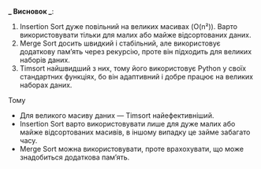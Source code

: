 **_ Висновок _**:

1. Insertion Sort дуже повільний на великих масивах (O(n²)). Варто використовувати тільки для малих або майже відсортованих даних.
2. Merge Sort досить швидкий і стабільний, але використовує додаткову пам’ять через рекурсію, проте він підходить для великих наборів даних.
3. Timsort найшвидший з них, тому його використовує Python у своїх стандартних функціях, бо він адаптивний і добре працює на великих наборах даних.

Тому

- Для великого масиву даних — Timsort найефективніший.
- Insertion Sort варто використовувати лише для дуже малих або майже відсортованих масивів, в іншому випадку це займе забагато часу.
- Merge Sort можна використовувати, проте врахохувати, що може знадобиться додаткова памʼять.
